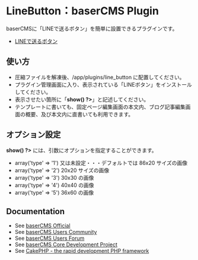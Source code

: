 LineButton：baserCMS Plugin
==========

baserCMSに「LINEで送るボタン」を簡単に設置できるプラグインです。

- [LINEで送るボタン](http://media.line.naver.jp/ja/)


使い方
-------------

* 圧縮ファイルを解凍後、/app/plugins/line_button に配置してください。　
* プラグイン管理画面に入り、表示されている「LINEボタン」をインストールしてください。
* 表示させたい箇所に「**<?php $lineButton->show() ?>**」と記述してください。
* テンプレートに書いても、固定ページ編集画面の本文内、ブログ記事編集画面の概要、及び本文内に直書いても利用できます。


オプション設定
-------------

**<?php $lineButton->show() ?>** には、引数にオプションを指定することができます。

* array('type' => '1') 又は未設定・・・デフォルトでは 86x20 サイズの画像
* array('type' => '2') 20x20 サイズの画像
* array('type' => '3') 30x30 の画像
* array('type' => '4') 40x40 の画像
* array('type' => '5') 36x60 の画像


Documentation
-------------

- See [baserCMS Official](http://basercms.net/)
- See [baserCMS Users Community](http://sites.google.com/site/baserusers/)
- See [baserCMS Users Forum](http://forum.basercms.net/)
- See [baserCMS Core Development Project](http://project.e-catchup.jp/projects/show/basercms) 
- See [CakePHP - the rapid development PHP framework](http://cakephp.jp)
